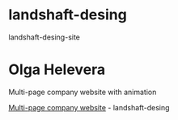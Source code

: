 # landshaft-desing
landshaft-desing-site

# Olga Helevera

Multi-page company website with animation

[Multi-page company website](https://olgatop.github.io/landshaft-desing/index.html  "landshaft-desing") - landshaft-desing
